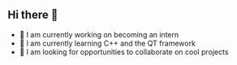 ## Hi there 👋
- 🔭 I am currently working on becoming an intern
- 🌱 I am currently learning C++ and the QT framework
- 👯 I am looking for opportunities to collaborate on cool projects
<!--
**1wwg2/1wwg2** is a ✨ _special_ ✨ repository because its `README.md` (this file) appears on your GitHub profile.

Here are some ideas to get you started:

- 🔭 I’m currently working on ...
- 🌱 I’m currently learning ...

- 💬 Ask me about ...
- 📫 How to reach me: ...
- 😄 Pronouns: ...
- ⚡ Fun fact: ...
-->
